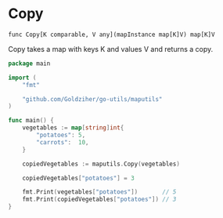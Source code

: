 # Copy

`func Copy[K comparable, V any](mapInstance map[K]V) map[K]V`

Copy takes a map with keys K and values V and returns a copy.

```go
package main

import (
	"fmt"

	"github.com/Goldziher/go-utils/maputils"
)

func main() {
	vegetables := map[string]int{
		"potatoes": 5,
		"carrots":  10,
	}

	copiedVegetables := maputils.Copy(vegetables)

	copiedVegetables["potatoes"] = 3

	fmt.Print(vegetables["potatoes"])       // 5
	fmt.Print(copiedVegetables["potatoes"]) // 3
}
```

